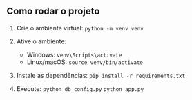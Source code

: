 ## Como rodar o projeto

1. Crie o ambiente virtual:
   `python -m venv venv`

2. Ative o ambiente:
   - Windows: `venv\Scripts\activate`
   - Linux/macOS: `source venv/bin/activate`

3. Instale as dependências:
   `pip install -r requirements.txt`

4. Execute:
   `python db_config.py`
   `python app.py`
